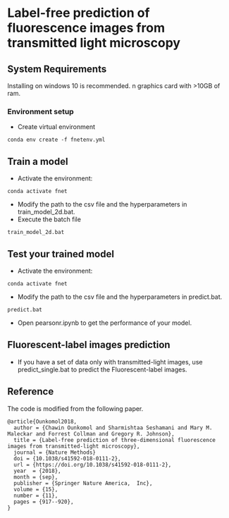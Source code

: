 # Label-free prediction of fluorescence images from transmitted light microscopy

## System Requirements
Installing on windows 10 is recommended.
n graphics card with >10GB of ram.

### Environment setup
- Create virtual environment
```shell
conda env create -f fnetenv.yml
```


## Train a model
- Activate the environment:
```shell
conda activate fnet
```
- Modify the path to the csv file and the hyperparameters in train_model_2d.bat.
- Execute the batch file
```shell
train_model_2d.bat
```

## Test your trained model
- Activate the environment:
```shell
conda activate fnet
```
- Modify the path to the csv file and the hyperparameters in predict.bat.
```shell
predict.bat
```
- Open pearsonr.ipynb to get the performance of your model.

## Fluorescent-label images prediction
- If you have a set of data only with transmitted-light images, use predict_single.bat to predict the Fluorescent-label images.  

## Reference
The code is modified from the following paper.
```
@article{Ounkomol2018,
  author = {Chawin Ounkomol and Sharmishtaa Seshamani and Mary M. Maleckar and Forrest Collman and Gregory R. Johnson},
  title = {Label-free prediction of three-dimensional fluorescence images from transmitted-light microscopy},
  journal = {Nature Methods}
  doi = {10.1038/s41592-018-0111-2},
  url = {https://doi.org/10.1038/s41592-018-0111-2},
  year  = {2018},
  month = {sep},
  publisher = {Springer Nature America,  Inc},
  volume = {15},
  number = {11},
  pages = {917--920},
}
```

